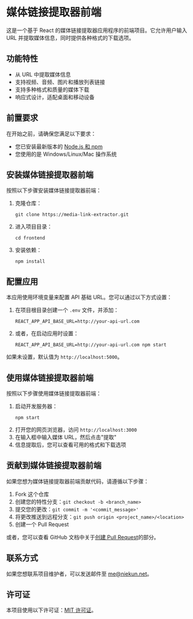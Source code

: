 # 媒体链接提取器前端

这是一个基于 React 的媒体链接提取器应用程序的前端项目。它允许用户输入 URL 并提取媒体信息，同时提供各种格式的下载选项。

## 功能特性

- 从 URL 中提取媒体信息
- 支持视频、音频、图片和播放列表链接
- 支持多种格式和质量的媒体下载
- 响应式设计，适配桌面和移动设备

## 前置要求

在开始之前，请确保您满足以下要求：

- 您已安装最新版本的 [Node.js 和 npm](https://nodejs.org/)
- 您使用的是 Windows/Linux/Mac 操作系统

## 安装媒体链接提取器前端

按照以下步骤安装媒体链接提取器前端：

1. 克隆仓库：
   ```
   git clone https://media-link-extractor.git
   ```
2. 进入项目目录：
   ```
   cd frontend
   ```
3. 安装依赖：
   ```
   npm install
   ```

## 配置应用

本应用使用环境变量来配置 API 基础 URL。您可以通过以下方式设置：

1. 在项目根目录创建一个 `.env` 文件，并添加：
   ```
   REACT_APP_API_BASE_URL=http://your-api-url.com
   ```
2. 或者，在启动应用时设置：
   ```
   REACT_APP_API_BASE_URL=http://your-api-url.com npm start
   ```

如果未设置，默认值为 `http://localhost:5000`。

## 使用媒体链接提取器前端

按照以下步骤使用媒体链接提取器前端：

1. 启动开发服务器：
   ```
   npm start
   ```
2. 打开您的网页浏览器，访问 `http://localhost:3000`
3. 在输入框中输入媒体 URL，然后点击"提取"
4. 信息提取后，您可以查看可用的格式和下载选项

## 贡献到媒体链接提取器前端

如果您想为媒体链接提取器前端贡献代码，请遵循以下步骤：

1. Fork 这个仓库
2. 创建您的特性分支：`git checkout -b <branch_name>`
3. 提交您的更改：`git commit -m '<commit_message>'`
4. 将更改推送到远程分支：`git push origin <project_name>/<location>`
5. 创建一个 Pull Request

或者，您可以查看 GitHub 文档中关于[创建 Pull Request](https://help.github.com/cn/github/collaborating-with-issues-and-pull-requests/creating-a-pull-request)的部分。

## 联系方式

如果您想联系项目维护者，可以发送邮件至 [me@niekun.net](mailto:me@niekun.net)。

## 许可证

本项目使用以下许可证：[MIT 许可证](https://opensource.org/licenses/MIT)。